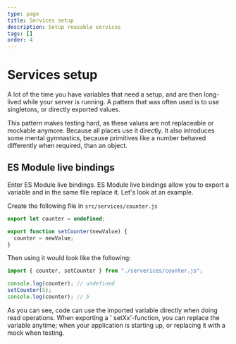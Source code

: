 ```yaml
---
type: page
title: Services setup
description: Setup reusable services
tags: []
order: 4
---
```


# Services setup

A lot of the time you have variables that need a setup, and are then long-lived
while your server is running. A pattern that was often used is to use
singletons, or directly exported values.

This pattern makes testing hard, as these values are not replaceable or mockable
anymore. Because all places use it directly. It also introduces some mental
gymnastics, because primitives like a number behaved differently when required,
than an object.

## ES Module live bindings

Enter ES Module live bindings. ES Module live bindings allow you to export a
variable and in the same file replace it. Let's look at an example.

Create the following file in `src/services/counter.js`

```js
export let counter = undefined;

export function setCounter(newValue) {
  counter = newValue;
}
```

Then using it would look like the following:

```js
import { counter, setCounter } from "./serverices/counter.js";

console.log(counter); // undefined
setCounter(5);
console.log(counter); // 5
```

As you can see, code can use the imported variable directly when doing read
operations. When exporting a ' setXx'-function, you can replace the variable
anytime; when your application is starting up, or replacing it with a mock when
testing.
